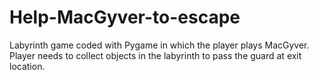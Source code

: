# Help-MacGyver-to-escape
Labyrinth game coded with Pygame in which the player plays MacGyver. Player needs to collect objects in the labyrinth to pass the guard at exit location.

